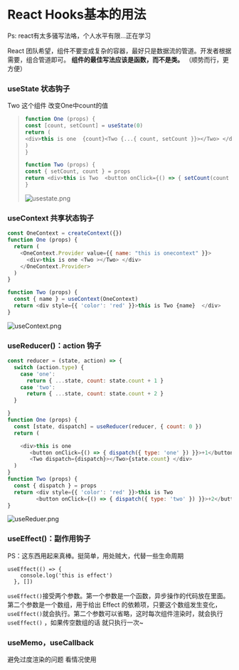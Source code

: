 # React Hooks基本的用法

Ps: react有太多骚写法咯，个人水平有限...正在学习



React 团队希望，组件不要变成复杂的容器，最好只是数据流的管道。开发者根据需要，组合管道即可。 **组件的最佳写法应该是函数，而不是类。** （顺势而行，更方便）



### useState 状态钩子  

Two 这个组件 改变One中count的值

> ```javascript
> function One (props) {
> const [count, setCount] = useState(0)
> return (
> <div>this is one  {count}<Two {...{ count, setCount }}></Two> </div>
> )
> }
> 
> function Two (props) {
> const { setCount, count } = props
> return <div>this is Two  <button onClick={() => { setCount(count + 1) }}>click it!</button> </div>
> }
> ```
> ![usestate.png](http://blog.talentedpanda.cn/upload/images/1573524292011.png)

### useContext 共享状态钩子

```javascript
const OneContext = createContext({})
function One (props) {
  return (
    <OneContext.Provider value={{ name: "this is onecontext" }}>
      <div>this is one <Two ></Two> </div>
    </OneContext.Provider>
  )
}

function Two (props) {
  const { name } = useContext(OneContext)
  return <div style={{ 'color': 'red' }}>this is Two {name}  </div>
}
```
![useContext.png](http://blog.talentedpanda.cn/upload/images/1573524318559.png)
### useReducer()：action 钩子

```javascript
const reducer = (state, action) => {
  switch (action.type) {
    case 'one':
      return { ...state, count: state.count + 1 }
    case 'two':
      return { ...state, count: state.count + 2 }
  }

}
function One (props) {
  const [state, dispatch] = useReducer(reducer, { count: 0 })
  return (

    <div>this is one
       <button onClick={() => { dispatch({ type: 'one' }) }}>+1</button>
       <Two dispatch={dispatch}></Two>{state.count} </div>
  )
}
function Two (props) {
  const { dispatch } = props
  return <div style={{ 'color': 'red' }}>this is Two  
         <button onClick={() => { dispatch({ type: 'two' }) }}>+2</button></div>
}

```
![useReduer.png](http://blog.talentedpanda.cn/upload/images/1573524343669.png)
### useEffect()：副作用钩子   

PS：这东西用起来真棒。挺简单，用处贼大，代替一些生命周期 

```
useEffect(() => {
    console.log('this is effect')
  }, [])
```

 `useEffect()`接受两个参数。第一个参数是一个函数，异步操作的代码放在里面。第二个参数是一个数组，用于给出 Effect 的依赖项，只要这个数组发生变化，`useEffect()`就会执行。第二个参数可以省略，这时每次组件渲染时，就会执行`useEffect()` ，如果传空数组的话 就只执行一次~



### useMemo，useCallback

避免过度渲染的问题  看情况使用